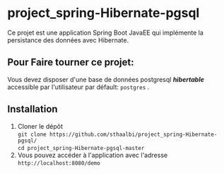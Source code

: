 # project_spring-Hibernate-pgsql

Ce projet est une application Spring Boot JavaEE qui implémente la persistance des données avec Hibernate.

## Pour Faire tourner ce projet:

Vous devez disposer d'une base de données postgresql ***hibertable*** accessible par l'utilisateur par défault:  `postgres` .  

## Installation
 1. Cloner le dépôt  
 ``git clone https://github.com/sthaalbi/project_spring-Hibernate-pgsql/ ``  
 ``cd project_spring-Hibernate-pgsql-master``
 2. Vous pouvez accéder à l'application avec l'adresse
 ``http://localhost:8080/demo``

